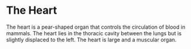 # The Heart

The heart is a pear-shaped organ that controls the circulation of blood in mammals.  The heart lies in the thoracic cavity between the lungs but is slightly displaced to the left. The heart is large and a muscular organ.  
